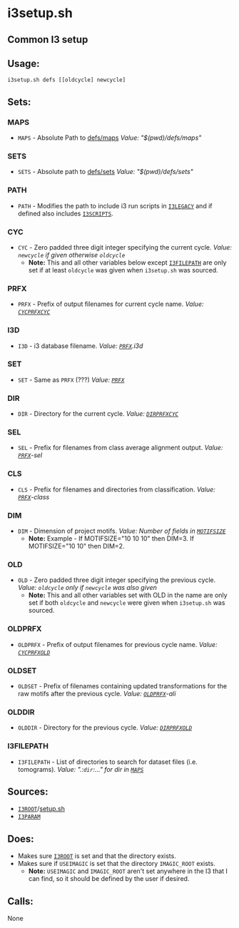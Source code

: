 # i3setup.sh

## Common I3 setup

## Usage: 
`i3setup.sh defs [[oldcycle] newcycle]`

## Sets:
### MAPS
* `MAPS` - Absolute Path to [defs/maps](maps.md) *Value: "$(pwd)/defs/maps"*

### SETS
* `SETS` - Absolute path to [defs/sets](sets.md) *Value: "$(pwd)/defs/sets"*

### PATH
* `PATH` - Modifies the path to include i3 run scripts in
  [`I3LEGACY`](setup.md#i3legacy) and if defined also includes
  [`I3SCRIPTS`](i3param.md#i3scripts). 

### CYC
* `CYC` - Zero padded three digit integer specifying the current cycle.
  *Value: `newcycle` if given otherwise `oldcycle`*
    * **Note:** This and all other variables below except
      [`I3FILEPATH`](#i3filepath) are only set if at least `oldcycle` was given
      when `i3setup.sh` was sourced.

### PRFX
* `PRFX` - Prefix of output filenames for current cycle name.
  *Value: [`CYCPRFX`](./i3param.md#cycprfx)[`CYC`](#cyc)*

### I3D
* `I3D` - i3 database filename. *Value: [`PRFX`](#prfx).i3d*

### SET
* `SET` - Same as `PRFX` (???) *Value: [`PRFX`](#prfx)*

### DIR
* `DIR` - Directory for the current cycle.
  *Value: [`DIRPRFX`](./i3param.md#dirprfx)[`CYC`](#cyc)*

### SEL
* `SEL` - Prefix for filenames from class average alignment output.
  *Value: [`PRFX`](#prfx)-sel*

### CLS
* `CLS` - Prefix for filenames and directories from classification.
  *Value: [`PRFX`](#prfx)-class*

### DIM
* `DIM` - Dimension of project motifs.
  *Value: Number of fields in [`MOTIFSIZE`](./i3param.md#motifsize)*
    * **Note:** Example - If MOTIFSIZE="10 10 10" then DIM=3.
      If MOTIFSIZE="10 10" then DIM=2.

### OLD
* `OLD` - Zero padded three digit integer specifying the previous cycle.
  *Value: `oldcycle` only if `newcycle` was also given*
    * **Note:** This and all other variables set with OLD in the name are only
      set if both `oldcycle` and `newcycle` were given when `i3setup.sh` was
      sourced.

### OLDPRFX
* `OLDPRFX` - Prefix of output filenames for previous cycle name.
  *Value: [`CYCPRFX`](#cycprfx)[`OLD`](#old)*

### OLDSET
* `OLDSET` - Prefix of filenames containing updated transformations for the raw
  motifs after the previous cycle. *Value: [`OLDPRFX`](#oldprfx)-ali*

### OLDDIR
* `OLDDIR` - Directory for the previous cycle.
  *Value: [`DIRPRFX`](./i3param.md#dirprfx)[`OLD`](#old)*

### I3FILEPATH
* `I3FILEPATH` - List of directories to search for dataset files (i.e.
  tomograms). *Value: ".:`dir`:..." for dir in [`MAPS`](#maps)*

## Sources:
* [`I3ROOT`](./protomoSetup.md#i3root)/[setup.sh](./protomoSetup.md)
* [`I3PARAM`](./i3param.md)

## Does:
* Makes sure [`I3ROOT`](./protomoSetup.md#i3root) is set and that the directory
  exists.
* Makes sure if `USEIMAGIC` is set that the directory `IMAGIC_ROOT` exists.
    * **Note:** `USEIMAGIC` and `IMAGIC_ROOT` aren't set anywhere in the I3 that
      I can find, so it should be defined by the user if desired.

## Calls:
None
